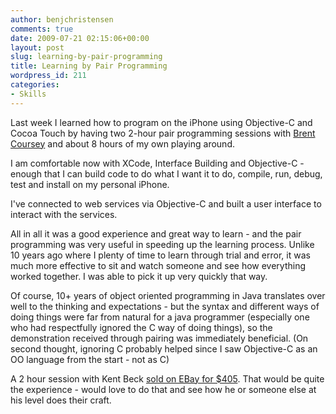 ```yaml
---
author: benjchristensen
comments: true
date: 2009-07-21 02:15:06+00:00
layout: post
slug: learning-by-pair-programming
title: Learning by Pair Programming
wordpress_id: 211
categories:
- Skills
---
```


Last week I learned how to program on the iPhone using Objective-C and Cocoa Touch by having two 2-hour pair programming sessions with [Brent Coursey](http://twitter.com/coursey) and about 8 hours of my own playing around.

I am comfortable now with XCode, Interface Building and Objective-C - enough that I can build code to do what I want it to do, compile, run, debug, test and install on my personal iPhone.

I've connected to web services via Objective-C and built a user interface to interact with the services.

All in all it was a good experience and great way to learn - and the pair programming was very useful in speeding up the learning process. Unlike 10 years ago where I plenty of time to learn through trial and error, it was much more effective to sit and watch someone and see how everything worked together. I was able to pick it up very quickly that way.

Of course, 10+ years of object oriented programming in Java translates over well to the thinking and expectations - but the syntax and different ways of doing things were far from natural for a java programmer (especially one who had respectfully ignored the C way of doing things), so the demonstration received through pairing was immediately beneficial. (On second thought, ignoring C probably helped since I saw Objective-C as an OO language from the start - not as C)

A 2 hour session with Kent Beck [sold on EBay for $405](http://cgi.ebay.com/ws/eBayISAPI.dll?ViewItem&item=180375524276). That would be quite the experience - would love to do that and see how he or someone else at his level does their craft.

